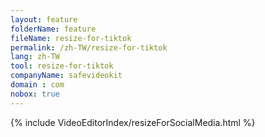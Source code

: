 ```yaml
---
layout: feature
folderName: feature
fileName: resize-for-tiktok
permalink: /zh-TW/resize-for-tiktok
lang: zh-TW
tool: resize-for-tiktok
companyName: safevideokit
domain : com
nobox: true
---
```


{% include VideoEditorIndex/resizeForSocialMedia.html %}

   